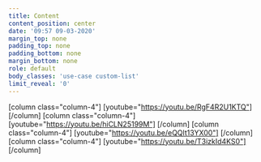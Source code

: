 ```yaml
---
title: Content
content_position: center
date: '09:57 09-03-2020'
margin_top: none
padding_top: none
padding_bottom: none
margin_bottom: none
role: default
body_classes: 'use-case custom-list'
limit_reveal: '0'
---
```


[column class="column-4"]
[youtube="https://youtu.be/RgF4R2U1KTQ"]
[/column]
[column class="column-4"]
[youtube="https://youtu.be/hiCLN25199M"]
[/column]
[column class="column-4"]
[youtube="https://youtu.be/eQQlt13YX00"]
[/column]
[column class="column-4"]
[youtube="https://youtu.be/T3izkId4KS0"]
[/column]
<!--[youtube="https://youtu.be/dj5jG5Xq834"]-->
